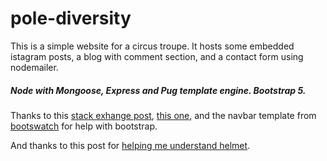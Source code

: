 # pole-diversity

This is a simple website for a circus troupe. It hosts some embedded istagram posts, a blog with comment section, and a contact form using nodemailer.

##### Node with Mongoose, Express and Pug template engine. Bootstrap 5.

Thanks to this [stack exhange post](https://stackoverflow.com/questions/23699773/bootstrap-change-background-color-dropdown-menu), [this one](https://stackoverflow.com/questions/49225505/how-to-make-text-wrap-around-image-with-bootstrap-4-without-float), and the navbar template from [bootswatch](https://bootswatch.com/simplex/) for help with bootstrap.

And thanks to this post for [helping me understand helmet](https://stackoverflow.com/questions/61471953/helmet-and-contentsecuritypolicy-and-using-nonce-and-adding-it-but-still-getting).
